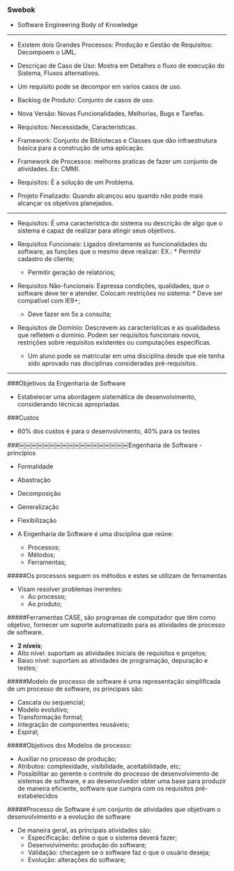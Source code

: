 ### Swebok

- Software Engineering Body of Knowledge

---

* Existem dois Grandes Processos: Produção e Gestão de Requisitos: Decompoem o UML.
* Descriçao de Caso de Uso: Mostra em Detalhes o fluxo de execução do Sistema, Fluxos alternativos.
* Um requisito pode se decompor em varios casos de uso.
* Backlog de Produto: Conjunto de casos de uso.
* Nova Versão: Novas Funcionalidades, Melhorias, Bugs e Tarefas.
* Requisitos: Necessidade, Caracteristicas.

* Framework: Conjunto de Bibliotecas e Classes que dão infraestrutura básica para a construção de uma aplicação.
* Framework de Processos: melhores praticas de fazer um conjunto de atividades. Ex: CMMI.
* Requisitos: É a solução de um Problema.
* Projeto Finalizado: Quando alcançou aou quando não pode mais alcançar os objetivos planejados.

---

* Requisitos: É uma caracteristica do sistema ou descrição de algo que o sistema é capaz de realizar para atingir seus objetivos.

* Requisitos Funcionais: Ligados diretamente as funcionalidades do software, as funções que o mesmo deve realizar: EX.: 	* Permitir cadastro de cliente;
	* Permitir geração de relatórios;
 
* Requisitos Não-funcionais: Expressa condições, qualidades, que o software deve ter e atender. Colocam restrições no sistema: 	* Deve ser compatível com IE9+; 
	* Deve fazer em 5s a consulta;

* Requisitos de Domínio: Descrevem as características e as qualidadess que refletem o dominio. Podem  ser requisitos funcionais novos, restrições sobre requisitos existentes  ou computações específicas. 
	* Um aluno pode se matricular em uma disciplina desde que ele tenha sido aprovado nas disciplinas consideradas pré-requisitos.

---

###Objetivos da Engenharia de Software

* Estabelecer uma abordagem sistemática de desenvolvimento, considerando técnicas apropriadas


###Custos

* 60% dos custos é para o desenvolvimento, 40% para os testes

###￼￼￼￼￼￼￼￼￼￼￼￼￼￼￼￼￼￼Engenharia de Software - princípios

* Formalidade
* Abastração
* Decomposição
* Generalização
* Flexibilização

* A Engenharia de Software é uma disciplina que reúne:
	* Processos;
	* Métodos;
	* Ferramentas;
	
#####Os processos seguem os métodos e estes se utilizam de ferramentas

* Visam resolver problemas inerentes:
	* Ao processo;
	* Ao produto;
	
#####Ferramentas CASE, são programas de computador que têm como objetivo, fornecer um suporte automatizado para as atividades de processo de software.

* **2 níveis**;
* Alto nível: suportam as atividades iniciais de requisitos e projetos;
* Baixo nível: suportam as atividades de programação, depuração e testes;
	
#####Modelo de processo de software é uma representação simplificada de um processo de software, os principais são:

* Cascata ou sequencial;
* Modelo evolutivo;
* Transformação formal;
* Integração de componentes reusáveis;
* Espiral;
	
#####Objetivos dos Modelos de processo:

* Auxiliar no processo de produção;
* Atributos: complexidade, visibilidade, aceitabilidade, etc;
* Possibilitar ao gerente o controle do processo de desenvolvimento de sistemas de software, e ao desenvolvedor obter uma base para produzir de maneira eficiente, software que cumpra com os requisitos pré-estabelecidos

#####Processo de Software é um conjunto de atividades que objetivam o desenvolvimento e a evolução de software

* De maneira geral, as principais atividades são:
	* Especificação: define o que o sistema deverá fazer;
	* Desenvolvimento: produção do software;
	* Validação: checagem se o software faz o que o usuário deseja;
	* Evolução: alterações do software; 